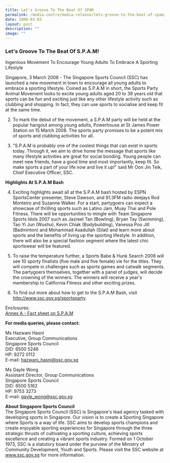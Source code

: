 ```yaml
---
title: Let's Groove To The Beat Of SPAM
permalink: /media-centre/media-release/lets-groove-to-the-beat-of-spam/
date: 2008-03-03
layout: post
description: ""
image: ""
---
```

### **Let's Groove To The Beat Of S.P.A.M!**

Ingenious Movement To Encourage Young Adults To Embrace A Sporting Lifestyle

Singapore, 3 March 2008 - The Singapore Sports Council (SSC) has launched a new movement in town to encourage all young adults to embrace a sporting lifestyle. Coined as S.P.A.M in short, the Sports Party Animal Movement looks to excite young adults aged 20 to 39 years old that sports can be fun and exciting just like any other lifestyle activity such as clubbing and shopping. In fact, they can use sports to socialise and keep fit at the same time.

2. To mark the debut of the movement, a S.P.A.M party will be held at the popular hangout among young adults, Powerhouse at St James Power Station on 15 March 2008. The sports party promises to be a potent mix of sports and clubbing activities for all.

3. "S.P.A.M is probably one of the coolest things that can exist in sports today. Through it, we aim to drive home the message that sports like many lifestyle activities are great for social bonding. Young people can meet new friends, have a good time and most importantly, keep fit. So make sports a part of your life now and live it up!" said Mr Oon Jin Teik, Chief Executive Officer, SSC.

**Highlights At S.P.A.M Bash**

4. Exciting highlights await all at the S.P.A.M bash hosted by ESPN SportsCenter presenter, Steve Dawson, and 91.3FM radio deejays Rod Monteiro and Suzanne Walker. For a start, partygoers can expect a showcase of thrilling sports such as Latino Jam, Muay Thai and Pole Fitness. There will be opportunities to mingle with Team Singapore Sports Idols 2007 such as Jazreel Tan (Bowling), Bryan Tay (Swimming), Tao Yi Jun (Wushu), Kevin Chiak (Bodybuilding), Vanessa Poo Jill (Badminton) and Mohammad Asadullah (Silat) and learn more about sports and the benefits of living up the sporting lifestyle. In addition, there will also be a special fashion segment where the latest chic sportswear will be featured.

5. To raise the temperature further, a Sports Babe & Hunk Search 2008 will see 10 sporty finalists (five male and five female) vie for the titles. They will compete in challenges such as sports games and catwalk segments. The partygoers themselves, together with a panel of judges, will decide the crowning of the winners. The winners will receive a year's membership to California Fitness and other exciting prizes.

6. To find out more about how to get to the S.P.A.M Bash, visit http://www.ssc.gov.sg/sportsparty.

Enclosures:
<br>
[Annex A - Fact sheet on S.P.A.M](/files/Media%20Centre/Media%20Release/2008/March/03/AnnexAAboutSPAM.pdf)

**For media queries, please contact:**

Ms Hazwani Hasni
<br>
Executive, Group Communications
<br>
Singapore Sports Council
<br>
DID: 6500 5246
<br>
HP: 9272 0112
<br>
E-mail: [hazwani_hasni@ssc.gov.sg](mailto:hazwani_hasni@ssc.gov.sg)

Ms Gayle Wong
<br>
Assistant Director, Group Communications
<br>
Singapore Sports Council
<br>
DID: 6500 5162
<br>
HP: 9753 3273
<br>
E-mail: [gayle_wong@ssc.gov.sg](mailto:gayle_wong@ssc.gov.sg)


**About Singapore Sports Council**
<br>
The Singapore Sports Council (SSC) is Singapore's lead agency tasked with developing sports in Singapore. Our vision is to create a Sporting Singapore where Sports is a way of life. SSC aims to develop sports champions and create enjoyable sporting experiences for Singapore through the three strategic thrusts of cultivating a sporting culture, achieving sports excellence and creating a vibrant sports industry. Formed on 1 October 1973, SSC is a statutory board under the purview of the Ministry of Community Development, Youth and Sports. Please visit the SSC website at www.ssc.gov.sg for more information.
